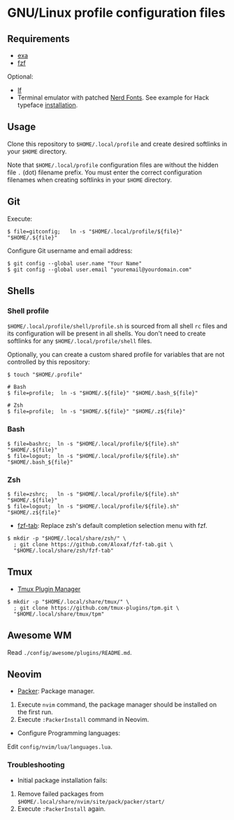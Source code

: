 # GNU/Linux profile configuration files

## Requirements

- [exa](https://github.com/ogham/exa)
- [fzf](https://github.com/junegunn/fzf)

Optional:

- [lf](https://github.com/gokcehan/lf)
- Terminal emulator with patched [Nerd Fonts](https://github.com/ryanoasis/nerd-fonts).
  See example for Hack typeface [installation](https://github.com/ryanoasis/nerd-fonts/tree/master/patched-fonts/Hack#linux).

## Usage

Clone this repository to `$HOME/.local/profile` and create desired softlinks in your `$HOME` directory.

Note that `$HOME/.local/profile` configuration files are without the hidden file `.` (dot) filename prefix.
You must enter the correct configuration filenames when creating softlinks in your `$HOME` directory.

## Git

Execute:

```console
$ file=gitconfig;   ln -s "$HOME/.local/profile/${file}" "$HOME/.${file}"
```

Configure Git username and email address:

```console
$ git config --global user.name "Your Name"
$ git config --global user.email "youremail@yourdomain.com"
```

## Shells

### Shell profile

`$HOME/.local/profile/shell/profile.sh` is sourced from all shell `rc` files and its configuration will be present in
all shells. You don't need to create softlinks for any `$HOME/.local/profile/shell` files.

Optionally, you can create a custom shared profile for variables that are not controlled by this repository:

```console
$ touch "$HOME/.profile"

# Bash
$ file=profile;  ln -s "$HOME/.${file}" "$HOME/.bash_${file}"

# Zsh
$ file=profile;  ln -s "$HOME/.${file}" "$HOME/.z${file}"
```

### Bash

```console
$ file=bashrc;  ln -s "$HOME/.local/profile/${file}.sh" "$HOME/.${file}"
$ file=logout;  ln -s "$HOME/.local/profile/${file}.sh" "$HOME/.bash_${file}"
```

### Zsh

```console
$ file=zshrc;   ln -s "$HOME/.local/profile/${file}.sh" "$HOME/.${file}"
$ file=logout;  ln -s "$HOME/.local/profile/${file}.sh" "$HOME/.z${file}"
```

- [fzf-tab](https://github.com/Aloxaf/fzf-tab): Replace zsh's default completion selection menu with fzf.

```console
$ mkdir -p "$HOME/.local/share/zsh/" \
  ; git clone https://github.com/Aloxaf/fzf-tab.git \
  "$HOME/.local/share/zsh/fzf-tab"
```

## Tmux

- [Tmux Plugin Manager](https://github.com/tmux-plugins/tpm)

```console
$ mkdir -p "$HOME/.local/share/tmux/" \
  ; git clone https://github.com/tmux-plugins/tpm.git \
  "$HOME/.local/share/tmux/tpm"
```

## Awesome WM

Read `./config/awesome/plugins/README.md`.

## Neovim

- [Packer](https://github.com/wbthomason/packer.nvim): Package manager.

1. Execute `nvim` command, the package manager should be installed on the first run.
2. Execute `:PackerInstall` command in Neovim.

- Configure Programming languages:

Edit `config/nvim/lua/languages.lua`.

### Troubleshooting

- Initial package installation fails:

1. Remove failed packages from `$HOME/.local/share/nvim/site/pack/packer/start/`
2. Execute `:PackerInstall` again.
